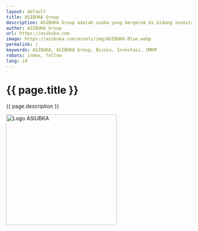 ```yaml
---
layout: default
title: ASIBUKA Group
description: ASIBUKA Group adalah usaha yang bergerak di bidang investasi di bidang UMKM baik offline maupun online, berbasis teknologi ataupun konvensional.
author: ASIBUKA Group
url: https://asibuka.com
image: https://asibuka.com/assets/img/ASIBUKA-Blue.webp
permalink: /
keywords: ASIBUKA, ASIBUKA Group, Bisnis, Investasi, UMKM
robots: index, follow
lang: id
---
```

<h1 class='main-heading' id='EmbedTitle'>{{ page.title }}</h1>
<div class='media-container' id='EmbedContent'></div>
<p class='hide-on-embed'>{{ page.description }}</p>
<img class='hide-on-embed' src='https://asibuka.com/assets/img/ASIBUKA-Blue.webp' width='300' height='300' alt='Logo ASIUBKA' title='Logo ASIUBKA'>